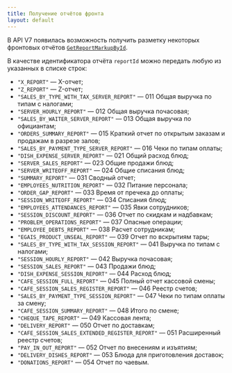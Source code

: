 ```yaml
---
title: Получение отчётов фронта
layout: default
---
```


В API V7 появилась возможность получить разметку некоторых фронтовых отчётов
[`GetReportMarkupById`](https://iiko.github.io/front.api.sdk/v7/html/M_Resto_Front_Api_IOperationService_GetReportMarkupById.htm).

В качестве идентификатора отчёта `reportId` можно передать любую из указанных в списке строк:

+ `"X_REPORT"` — X-отчет;
+ `"Z_REPORT"` — Z-отчет;
+ `"SALES_BY_TYPE_WITH_TAX_SERVER_REPORT"` — 011 Общая выручка по типам с налогами;
+ `"SERVER_HOURLY_REPORT"` — 012 Общая выручка почасовая;
+ `"SALES_BY_WAITER_SERVER_REPORT"` — 013 Общая выручка по официантам;
+ `"ORDERS_SUMMARY_REPORT"` — 015 Краткий отчет по открытым заказам и продажам в разрезе залов;
+ `"SALES_BY_PAYMENT_TYPE_SERVER_REPORT"` — 016 Чеки по типам оплаты;
+ `"DISH_EXPENSE_SERVER_REPORT"` — 021 Общий расход блюд;
+ `"SERVER_SALES_REPORT"` — 023 Общие продажи блюд;
+ `"SERVER_WRITEOFF_REPORT"` — 024 Общие списания блюд;
+ `"SUMMARY_REPORT"` — 031 Сводный отчет;
+ `"EMPLOYEES_NUTRITION_REPORT"` — 032 Питание персонала;
+ `"ORDER_GAP_REPORT"` — 033 Время от пречека до оплаты;
+ `"SESSION_WRITEOFF_REPORT"` — 034 Списания блюд;
+ `"EMPLOYEES_ATTENDANCES_REPORT"` — 035 Явки сотрудников;
+ `"SESSION_DISCOUNT_REPORT"` — 036 Отчет по скидкам и надбавкам;
+ `"PROBLEM_OPERATIONS_REPORT"` — 037 Опасные операции;
+ `"EMPLOYEE_DEBTS_REPORT"` — 038 Расчет сотрудникам;
+ `"EGAIS_PRODUCT_UNSEAL_REPORT"` — 039 Отчет по вскрытиям тары;
+ `"SALES_BY_TYPE_WITH_TAX_SESSION_REPORT"` — 041 Выручка по типам с налогами;
+ `"SESSION_HOURLY_REPORT"` — 042 Выручка почасовая;
+ `"SESSION_SALES_REPORT"` — 043 Продажи блюд;
+ `"DISH_EXPENSE_SESSION_REPORT"` — 044 Расход блюд;
+ `"CAFE_SESSION_FULL_REPORT"` — 045 Полный отчет кассовой смены;
+ `"CAFE_SESSION_SALES_REGISTER_REPORT"` — 046 Реестр счетов;
+ `"SALES_BY_PAYMENT_TYPE_SESSION_REPORT"` — 047 Чеки по типам оплаты за смену;
+ `"CAFE_SESSION_SUMMARY_REPORT"` — 048 Итого по смене;
+ `"CHEQUE_TAPE_REPORT"` — 049 Кассовая лента;
+ `"DELIVERY_REPORT"` — 050 Отчет по доставкам;
+ `"CAFE_SESSION_SALES_EXTENDED_REGISTER_REPORT"` — 051 Расширенный реестр счетов;
+ `"PAY_IN_OUT_REPORT"` — 052 Отчет по внесениям и изъятиям;
+ `"DELIVERY_DISHES_REPORT"` — 053 Блюда для приготовления доставок;
+ `"DONATIONS_REPORT"` — 054 Отчет по чаевым.